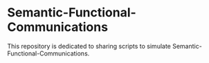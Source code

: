 # Semantic-Functional-Communications
This repository is dedicated to sharing scripts to simulate Semantic-Functional-Communications.
